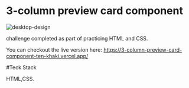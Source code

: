 # 3-column preview card component

![desktop-design](https://github.com/kunalkashi-web/3-column-preview-card-component/assets/138725519/73965711-3ba3-4d36-b0b4-e1cfd29462d1)

challenge completed as part of practicing HTML and CSS.

You can checkout the live version here: https://3-column-preview-card-component-ten-khaki.vercel.app/

#Teck Stack

HTML,CSS.
